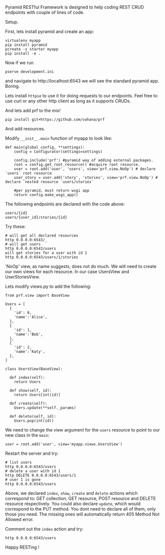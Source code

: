 Pyramid RESTful Framework is designed to help coding REST CRUD endpoints with couple of lines of code.

Setup.

First, lets install pyramid and create an app:

```
virtualenv myapp
pip install pyramid
pcreate -s starter myapp
pip install -e .
```

Now if we run 
```
pserve development.ini
``` 

and navigate to http://localhost:6543 we will see the standard pyramid app. Boring.

Lets install `httpie` to use it for doing requests to our endpoints. Feel free to use curl or any other http client as long as it supports CRUDs.

And lets add prf to the mix!

```
pip install git+https://github.com/vahana/prf
```

And add resources.

Modify `__init__.main` function of myapp to look like:

```
def main(global_config, **settings):
    config = Configurator(settings=settings)

    config.include('prf') #pyramid way of adding external packages.
    root = config.get_root_resource() #acquire root resource.
    user = root.add('user', 'users', view='prf.view.NoOp') # declare `users` root resource
    user_story = user.add('story', 'stories', view='prf.view.NoOp') # declare `nested resource `users/stories`

    #per pyramid, must return wsgi app
    return config.make_wsgi_app()
 ```
 
The following endpoints are declared with the code above:

```
users/{id}
users/{user_id}/stories/{id}
```

Try these:

```
# will get all declared resources
http 0.0.0.0:6543/_
# will get users
http 0.0.0.0:6543/users
will get stories for a user with id 1
http 0.0.0.0:6543/users/1/stories
```

'NoOp' view, as name suggests, does not do much. We will need to create our own views for each resource.
In our case UsersView and UserStoriesView.

Lets modify views.py to add the following:

```
from prf.view import BaseView

Users = [
  {
    'id': 0,
    'name':'Alice',
  },
  {
    'id': 1,
    'name':'Bob',
  },
  {
    'id': 2,
    'name':'Katy',
  },
]

class UsersView(BaseView):

  def index(self):
    return Users

  def show(self, id):
    return Users[int(id)]

  def create(self):
    Users.update(**self._params)

  def delete(self, id):
    Users.pop(int(id))

```

We need to change the view argument for the `users` resource to point to our new class in the `main`:
```
user = root.add('user', view='myapp.views.UsersView')
```

Restart the server and try:
```
# list users
http 0.0.0.0:6543/users
# delete a user with id 1
http DELETE 0.0.0.0:6543/users/1
# user 1 is gone
http 0.0.0.0:6543/users
```

Above, we declared `index`, `show`, `create` and `delete` actions which correspond to: GET collection, GET resource, POST resource and DELETE resource respectively. You could also declare `update`, which would correspond to the PUT method. You dont need to declare all of them, only those you need. The missing ones will automatically return 405 Method Not Allowed error.

Comment out the `index` action and try:
```
http 0.0.0.0:6543/users
```

Happy RESTing !

